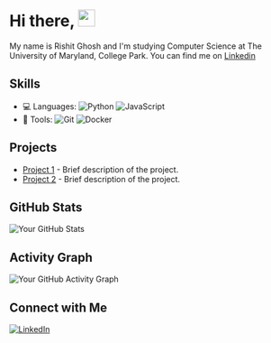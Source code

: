 # Hi there, <img src="https://raw.githubusercontent.com/MartinHeinz/MartinHeinz/master/wave.gif" width="30px">
My name is Rishit Ghosh and I'm studying Computer Science at The University of Maryland, College Park. You can find me on [Linkedin](https://github.com/yourusername/project1)

## Skills
- 💻 Languages: ![Python](https://img.shields.io/badge/-Python-333333?style=flat&logo=python) ![JavaScript](https://img.shields.io/badge/-JavaScript-333333?style=flat&logo=javascript)
- 🔧 Tools: ![Git](https://img.shields.io/badge/-Git-333333?style=flat&logo=git) ![Docker](https://img.shields.io/badge/-Docker-333333?style=flat&logo=docker)

## Projects
- [Project 1](https://github.com/yourusername/project1) - Brief description of the project.
- [Project 2](https://github.com/yourusername/project2) - Brief description of the project.

## GitHub Stats
![Your GitHub Stats](https://github-readme-stats.vercel.app/api?username=yourusername&show_icons=true)

## Activity Graph
![Your GitHub Activity Graph](https://activity-graph.herokuapp.com/graph?username=yourusername&theme=dracula)

## Connect with Me
[![LinkedIn](https://img.shields.io/badge/-LinkedIn-0077B5?style=flat&logo=linkedin)](https://www.linkedin.com/in/rishit-ghosh-077a24162/)

